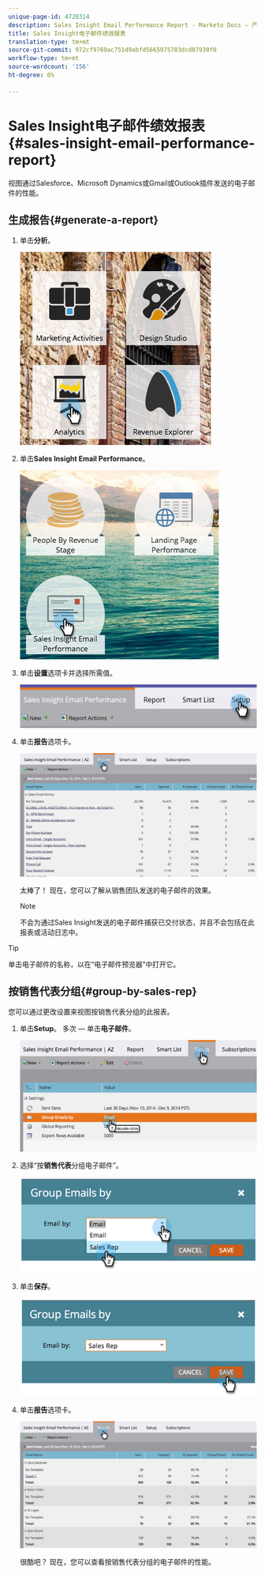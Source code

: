 ```yaml
---
unique-page-id: 4720314
description: Sales Insight Email Performance Report - Marketo Docs — 产品文档
title: Sales Insight电子邮件绩效报表
translation-type: tm+mt
source-git-commit: 972cf9769ac751d9abfd5665975703dcd07930f0
workflow-type: tm+mt
source-wordcount: '156'
ht-degree: 0%

---
```



# Sales Insight电子邮件绩效报表{#sales-insight-email-performance-report}

视图通过Salesforce、Microsoft Dynamics或Gmail或Outlook插件发送的电子邮件的性能。

## 生成报告{#generate-a-report}

1. 单击&#x200B;**分析**。

   ![](assets/mainnav-analyticshand-small.png)

1. 单击&#x200B;**Sales Insight Email Performance**。

   ![](assets/analytics-salesemailreporthand.png)

1. 单击&#x200B;**设置**&#x200B;选项卡并选择所需值。

   ![](assets/three.png)

1. 单击&#x200B;**报告**&#x200B;选项卡。

   ![](assets/image2014-12-9-12-3a5-3a35.png)

   太棒了！ 现在，您可以了解从销售团队发送的电子邮件的效果。

   >[!NOTE]
   >
   >不会为通过Sales Insight发送的电子邮件捕获已交付状态，并且不会包括在此报表或活动日志中。

>[!TIP]
>
>单击电子邮件的名称，以在“电子邮件预览器”中打开它。

## 按销售代表分组{#group-by-sales-rep}

您可以通过更改设置来视图按销售代表分组的此报表。

1. 单击&#x200B;**Setup**。 多次 — 单击&#x200B;**电子邮件**。

   ![](assets/image2014-12-9-12-3a12-3a19.png)

1. 选择“按&#x200B;**销售代表**&#x200B;分组电子邮件”。

   ![](assets/image2014-12-9-12-3a16-3a42.png)

1. 单击&#x200B;**保存**。

   ![](assets/image2014-12-9-12-3a17-3a39.png)

1. 单击&#x200B;**报告**&#x200B;选项卡。

   ![](assets/image2014-12-9-12-3a19-3a7.png)

   很酷吧？ 现在，您可以查看按销售代表分组的电子邮件的性能。
